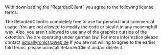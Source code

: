 With downloading the "RetardedClient" you agree to the following license terms:

The RetardedClient is completely free to use for personal and commercial usage. You are not allowed to modify the code or steal it in any meaningfull way. Also, you aren't allowed to use any of the graphics outside of the extention.
We are operating under german law.
For more information please contact actuallyronics@web.de
If you are not willing to agree to the earlier told terms, please uninstall RetardedClient and/or delete it.
